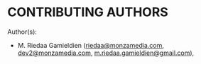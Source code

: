 # CONTRIBUTING AUTHORS

Author(s):

  - M. Riedaa Gamieldien (riedaa@monzamedia.com, dev2@monzamedia.com, m.riedaa.gamieldien@gmail.com), 


